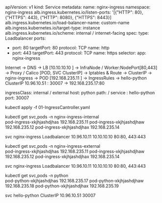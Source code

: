 

apiVersion: v1
kind: Service
metadata:
  name: nginx-ingress
  namespace: nginx-ingress
  alb.ingress.kubernetes.io/listen-ports: '[{"HTTP": 80}, {"HTTPS": 443}, {"HTTP": 8080}, {"HTTPS": 8443}] 
  alb.ingress.kubernetes.io/load-balancer-name: custom-name
  alb.ingress.kubernetes.io/target-type: instance
  alb.ingress.kubernetes.io/scheme: internal  / internet-facing
spec:
  type: Loadbalancer
  ports:
  - port: 80
    targetPort: 80
    protocol: TCP
    name: http
  - port: 443
    targetPort: 443
    protocol: TCP
    name: https
  selector:
    app: nginx-ingress










Internet -> DNS -> LB [10.10.10.10 ] -> InfraNode / Worker:NodePort[80,443] -> Proxy / Calico [POD, SVC ClusterIP] -> Iptables & Route -> ClusterIP -> nginx-ingress -> POD [192.168.235.11 ] -> IngressRules -> hello-python ClusterIP 10.96.10.51 : 30007 -> 192.168.235.17:80 



ingressClass: internal / external 
host: python 
path: / 
  service : hello-python 
  port: 30007 




kubectl apply -f 01-IngressCantroller.yaml 

kubectl get svc,pods -n nginx-ingress-internal  
pod-ingress-xkjhjashdjhas 192.168.235.11 
pod-ingress-xkjhjashdjhaw 192.168.235.12 
pod-ingress-xkjhjashdjhax 192.168.235.14 

svc 
nginx-ingress Loadbalancer 10.96.10.11 10.10.10.10   80:80, 443:443 




kubectl get svc,pods -n nginx-ingress-external  
pod-ingress-xkjhjashdjhas 192.168.235.11 
pod-ingress-xkjhjashdjhaw 192.168.235.12 
pod-ingress-xkjhjashdjhax 192.168.235.14 

svc 
nginx-ingress Loadbalancer 10.96.10.11 10.10.10.10   80:80, 443:443 




kubectl get svc,pods -n python  
pod-python-xkjhjashdjhas 192.168.235.17 
pod-python-xkjhjashdjhaw 192.168.235.18 
pod-python-xkjhjashdjhax 192.168.235.19 

svc 
hello-python ClusterIP 10.96.10.51   <none>  30007
